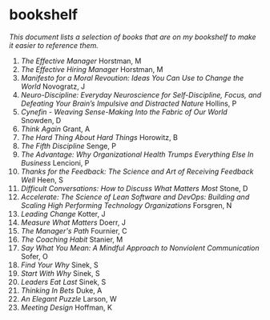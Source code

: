 # bookshelf

*This document lists a selection of books that are on my bookshelf to make it easier to reference them.*

1. *The Effective Manager* Horstman, M
2. *The Effective Hiring Manager* Horstman, M
3. *Manifesto for a Moral Revoution: Ideas You Can Use to Change the World* Novogratz, J
4. *Neuro-Discipline: Everyday Neuroscience for Self-Discipline, Focus, and Defeating Your Brain’s Impulsive and Distracted Nature* Hollins, P
5. *Cynefin - Weaving Sense-Making Into the Fabric of Our World* Snowden, D
6. *Think Again* Grant, A
7. *The Hard Thing About Hard Things* Horowitz, B
8. *The Fifth Discipline* Senge, P
9. *The Advantage: Why Organizational Health Trumps Everything Else In Business* Lencioni, P
10. *Thanks for the Feedback: The Science and Art of Receiving Feedback Well* Heen, S
11. *Difficult Conversations: How to Discuss What Matters Most* Stone, D
12. *Accelerate: The Science of Lean Software and DevOps: Building and Scaling High Performing Technology Organizations* Forsgren, N
13. *Leading Change* Kotter, J
14. *Measure What Matters* Doerr, J
15. *The Manager's Path* Fournier, C
16. *The Coaching Habit* Stanier, M
17. *Say What You Mean: A Mindful Approach to Nonviolent Communication* Sofer, O
18. *Find Your Why* Sinek, S
19. *Start With Why* Sinek, S
20. *Leaders Eat Last* Sinek, S
21. *Thinking In Bets* Duke, A
22. *An Elegant Puzzle* Larson, W
23. *Meeting Design* Hoffman, K
